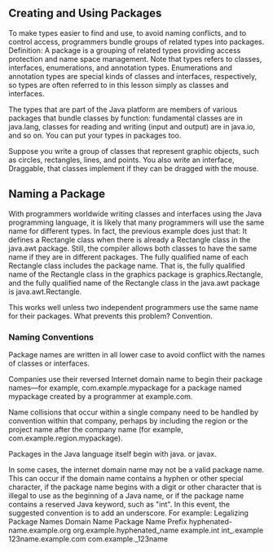 ## Creating and Using Packages

To make types easier to find and use, to avoid naming conflicts, and to control access, programmers bundle groups of related types into packages.
Definition: A package is a grouping of related types providing access protection and name space management. Note that types refers to classes, interfaces, enumerations, and annotation types. Enumerations and annotation types are special kinds of classes and interfaces, respectively, so types are often referred to in this lesson simply as classes and interfaces.

The types that are part of the Java platform are members of various packages that bundle classes by function: fundamental classes are in java.lang, classes for reading and writing (input and output) are in java.io, and so on. You can put your types in packages too.

Suppose you write a group of classes that represent graphic objects, such as circles, rectangles, lines, and points. You also write an interface, Draggable, that classes implement if they can be dragged with the mouse.

## Naming a Package

With programmers worldwide writing classes and interfaces using the Java programming language, it is likely that many programmers will use the same name for different types. In fact, the previous example does just that: It defines a Rectangle class when there is already a Rectangle class in the java.awt package. Still, the compiler allows both classes to have the same name if they are in different packages. The fully qualified name of each Rectangle class includes the package name. That is, the fully qualified name of the Rectangle class in the graphics package is graphics.Rectangle, and the fully qualified name of the Rectangle class in the java.awt package is java.awt.Rectangle.

This works well unless two independent programmers use the same name for their packages. What prevents this problem? Convention.
### Naming Conventions

Package names are written in all lower case to avoid conflict with the names of classes or interfaces.

Companies use their reversed Internet domain name to begin their package names—for example, com.example.mypackage for a package named mypackage created by a programmer at example.com.

Name collisions that occur within a single company need to be handled by convention within that company, perhaps by including the region or the project name after the company name (for example, com.example.region.mypackage).

Packages in the Java language itself begin with java. or javax.

In some cases, the internet domain name may not be a valid package name. This can occur if the domain name contains a hyphen or other special character, if the package name begins with a digit or other character that is illegal to use as the beginning of a Java name, or if the package name contains a reserved Java keyword, such as "int". In this event, the suggested convention is to add an underscore. For example:
Legalizing Package Names Domain Name 	Package Name Prefix
hyphenated-name.example.org 	org.example.hyphenated_name
example.int 	int_.example
123name.example.com 	com.example._123name

